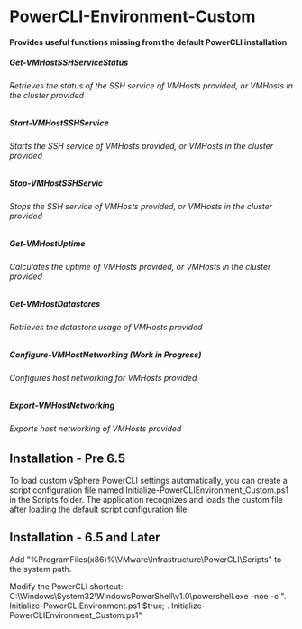 PowerCLI-Environment-Custom
=============================

#### Provides useful functions missing from the default PowerCLI installation

##### Get-VMHostSSHServiceStatus
###### Retrieves the status of the SSH service of VMHosts provided, or VMHosts in the cluster provided

##### Start-VMHostSSHService
###### Starts the SSH service of VMHosts provided, or VMHosts in the cluster provided

##### Stop-VMHostSSHServic
###### Stops the SSH service of VMHosts provided, or VMHosts in the cluster provided

##### Get-VMHostUptime
###### Calculates the uptime of VMHosts provided, or VMHosts in the cluster provided

##### Get-VMHostDatastores
###### Retrieves the datastore usage of VMHosts provided

##### Configure-VMHostNetworking (Work in Progress)
###### Configures host networking for VMHosts provided

##### Export-VMHostNetworking
###### Exports host networking of VMHosts provided

## Installation - Pre 6.5
To load custom vSphere PowerCLI settings automatically, you can create a script configuration file named Initialize-PowerCLIEnvironment_Custom.ps1 in the Scripts folder. The application recognizes and loads the custom file after loading the default script configuration file.

## Installation - 6.5 and Later
Add "%ProgramFiles(x86)%\VMware\Infrastructure\PowerCLI\Scripts" to the system path.

Modify the PowerCLI shortcut: C:\Windows\System32\WindowsPowerShell\v1.0\powershell.exe -noe -c ". Initialize-PowerCLIEnvironment.ps1 $true; . Initialize-PowerCLIEnvironment_Custom.ps1"
